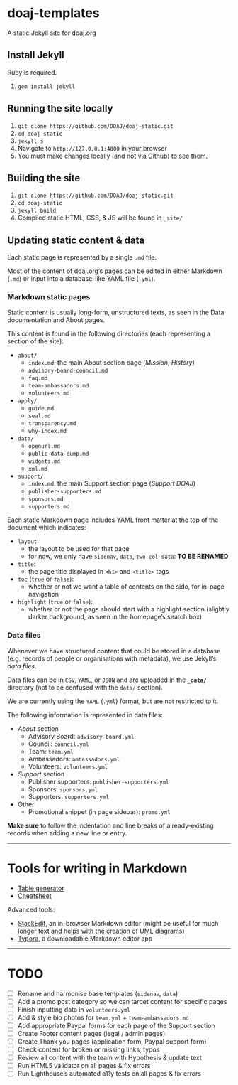 # doaj-templates

A static Jekyll site for doaj.org


## Install Jekyll

Ruby is required.

1. `gem install jekyll`

## Running the site locally

1. `git clone https://github.com/DOAJ/doaj-static.git`
2. `cd doaj-static`
3. `jekyll s`
4. Navigate to `http://127.0.0.1:4000` in your browser
5. You must make changes locally (and not via Github) to see them.

## Building the site

1. `git clone https://github.com/DOAJ/doaj-static.git`
2. `cd doaj-static`
3. `jekyll build`
4. Compiled static HTML, CSS, & JS will be found in `_site/`

## Updating static content & data

Each static page is represented by a single `.md` file.

Most of the content of doaj.org’s pages can be edited in either Markdown (`.md`) or input into a database-like YAML file (`.yml`). 

### Markdown static pages

Static content is usually long-form, unstructured texts, as seen in the Data documentation and About pages.

This content is found in the following directories (each representing a section of the site):

- `about/`
  - `index.md`: the main About section page (_Mission_, _History_)
  - `advisory-board-council.md`
  - `faq.md`
  - `team-ambassadors.md`
  - `volunteers.md`
- `apply/`
  - `guide.md`
  - `seal.md`
  - `transparency.md`
  - `why-index.md`
- `data/`
  - `openurl.md`
  - `public-data-dump.md`
  - `widgets.md`
  - `xml.md`
- `support/`
  - `index.md`: the main Support section page (_Support DOAJ_)
  - `publisher-supporters.md`
  - `sponsors.md`
  - `supporters.md`

Each static Markdown page includes YAML front matter at the top of the document which indicates:

- `layout`:
  - the layout to be used for that page
  - for now, we only have `sidenav`, `data`, `two-col-data`: **TO BE RENAMED**
- `title`:
  - the page title displayed in `<h1>` and `<title>` tags
- `toc` (`true` or `false`):
  - whether or not we want a table of contents on the side, for in-page navigation
- `highlight` (`true` or `false`):
  - whether or not the page should start with a highlight section (slightly darker background, as seen in the homepage’s search box)

### Data files

Whenever we have structured content that could be stored in a database (e.g. records of people or organisations with metadata), we use Jekyll’s _data files_. 

Data files can be in `CSV`, `YAML`, or `JSON` and are uploaded in the **`_data/`** directory (not to be confused with the `data/` section).

We are currently using the `YAML` (`.yml`) format, but are not restricted to it.

The following information is represented in data files:
- _About_ section
  - Advisory Board: `advisory-board.yml`
  - Council: `council.yml`
  - Team: `team.yml`
  - Ambassadors: `ambassadors.yml`
  - Volunteers: `volunteers.yml`
- _Support_ section
  - Publisher supporters: `publisher-supporters.yml`
  - Sponsors: `sponsors.yml`
  - Supporters: `supporters.yml`
- Other
  - Promotional snippet (in page sidebar): `promo.yml`

**Make sure** to follow the indentation and line breaks of already-existing records when adding a new line or entry.

---

# Tools for writing in Markdown 

- [Table generator](https://www.tablesgenerator.com/markdown_tables)
- [Cheatsheet](https://github.com/adam-p/markdown-here/wiki/Markdown-Cheatsheet) 

Advanced tools: 
- [StackEdit](https://stackedit.io/), an in-browser Markdown editor (might be useful for much longer text and helps with the creation of UML diagrams) 
- [Typora](https://typora.io/), a downloadable Markdown editor app

---

# TODO

- [ ] Rename and harmonise base templates (`sidenav`, `data`) 
- [ ] Add a promo post category so we can target content for specific pages
- [ ] Finish inputting data in `volunteers.yml`
- [ ] Add & style bio photos for `team.yml` + `team-ambassadors.md`
- [ ] Add appropriate Paypal forms for each page of the Support section 
- [ ] Create Footer content pages (legal / admin pages)
- [ ] Create Thank you pages (application form, Paypal support form) 
- [ ] Check content for broken or missing links, typos
- [ ] Review all content with the team with Hypothesis & update text
- [ ] Run HTML5 validator on all pages & fix errors 
- [ ] Run Lighthouse’s automated a11y tests on all pages & fix errors
